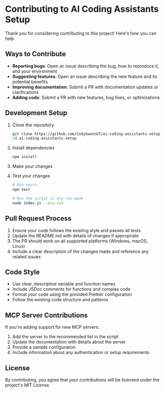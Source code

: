 # Contributing to AI Coding Assistants Setup

Thank you for considering contributing to this project! Here's how you can help.

## Ways to Contribute

- **Reporting bugs**: Open an issue describing the bug, how to reproduce it, and your environment
- **Suggesting features**: Open an issue describing the new feature and its potential benefits
- **Improving documentation**: Submit a PR with documentation updates or clarifications
- **Adding code**: Submit a PR with new features, bug fixes, or optimizations

## Development Setup

1. Clone the repository
   ```bash
   git clone https://github.com/CodySwannGT/ai-coding-assistants-setup.git
   cd ai-coding-assistants-setup
   ```

2. Install dependencies
   ```bash
   npm install
   ```

3. Make your changes

4. Test your changes
   ```bash
   # Run tests
   npm test
   
   # Run the script in dry-run mode
   node index.js --dry-run
   ```

## Pull Request Process

1. Ensure your code follows the existing style and passes all tests
2. Update the README.md with details of changes if appropriate
3. The PR should work on all supported platforms (Windows, macOS, Linux)
4. Include a clear description of the changes made and reference any related issues

## Code Style

- Use clear, descriptive variable and function names
- Include JSDoc comments for functions and complex code
- Format your code using the provided Prettier configuration
- Follow the existing code structure and patterns

## MCP Server Contributions

If you're adding support for new MCP servers:

1. Add the server to the recommended list in the script
2. Update the documentation with details about the server
3. Provide a sample configuration
4. Include information about any authentication or setup requirements

## License

By contributing, you agree that your contributions will be licensed under the project's MIT License.